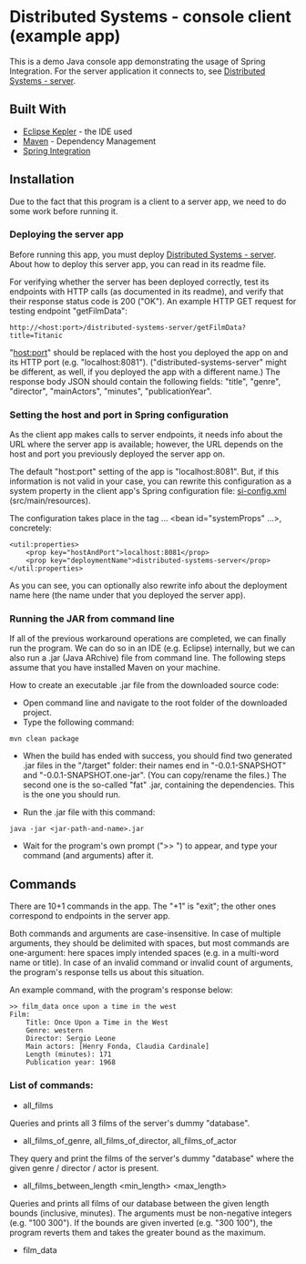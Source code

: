 # Distributed Systems - console client (example app)

This is a demo Java console app demonstrating the usage of Spring Integration.
For the server application it connects to, see [Distributed Systems - server](https://github.com/bresalio/distributed-systems-server).

## Built With

* [Eclipse Kepler](https://www.eclipse.org/) - the IDE used
* [Maven](https://maven.apache.org/) - Dependency Management
* [Spring Integration](https://projects.spring.io/spring-integration/)

## Installation

Due to the fact that this program is a client to a server app, we need to do some work before running it.

### Deploying the server app

Before running this app, you must deploy [Distributed Systems - server](https://github.com/bresalio/distributed-systems-server).
About how to deploy this server app, you can read in its readme file.

For verifying whether the server has been deployed correctly, test its endpoints with HTTP calls (as documented in its readme),
and verify that their response status code is 200 ("OK").
An example HTTP GET request for testing endpoint "getFilmData":

```
http://<host:port>/distributed-systems-server/getFilmData?title=Titanic
```

"<host:port>" should be replaced with the host you deployed the app on and its HTTP port (e.g. "localhost:8081").
("distributed-systems-server" might be different, as well, if you deployed the app with a different name.)
The response body JSON should contain the following fields: "title", "genre", "director", "mainActors", "minutes", "publicationYear".

### Setting the host and port in Spring configuration

As the client app makes calls to server endpoints, it needs info about the URL where the server app is available;
however, the URL depends on the host and port you previously deployed the server app on.

The default "host:port" setting of the app is "localhost:8081".
But, if this information is not valid in your case, you can rewrite this configuration as a system property
in the client app's Spring configuration file: [si-config.xml](https://github.com/bresalio/distributed-systems-console-client/blob/master/src/main/resources/si-config.xml) (src/main/resources).

The configuration takes place in the tag <beans> ... <bean id="systemProps" ...>, concretely:

```
<util:properties>
	<prop key="hostAndPort">localhost:8081</prop>
	<prop key="deploymentName">distributed-systems-server</prop>
</util:properties>
```

As you can see, you can optionally also rewrite info about the deployment name here (the name under that you deployed the server app).

### Running the JAR from command line

If all of the previous workaround operations are completed, we can finally run the program.
We can do so in an IDE (e.g. Eclipse) internally, but we can also run a .jar (Java ARchive) file from command line.
The following steps assume that you have installed Maven on your machine.

How to create an executable .jar file from the downloaded source code:
* Open command line and navigate to the root folder of the downloaded project.
* Type the following command:
```
mvn clean package
```
* When the build has ended with success, you should find two generated .jar files in the "/target" folder:
their names end in "-0.0.1-SNAPSHOT" and "-0.0.1-SNAPSHOT.one-jar". (You can copy/rename the files.)
The second one is the so-called "fat" .jar, containing the dependencies.
This is the one you should run.

* Run the .jar file with this command:
```
java -jar <jar-path-and-name>.jar
```

* Wait for the program's own prompt (">> ") to appear, and type your command (and arguments) after it.

## Commands

There are 10+1 commands in the app. The "+1" is "exit"; the other ones correspond to endpoints in the server app.

Both commands and arguments are case-insensitive.
In case of multiple arguments, they should be delimited with spaces, but most commands are one-argument:
here spaces imply intended spaces (e.g. in a multi-word name or title).
In case of an invalid command or invalid count of arguments, the program's response tells us about this situation.

An example command, with the program's response below:

```
>> film_data once upon a time in the west
Film:
	Title: Once Upon a Time in the West
	Genre: western
	Director: Sergio Leone
	Main actors: [Henry Fonda, Claudia Cardinale]
	Length (minutes): 171
	Publication year: 1968
```

### List of commands:

* all_films

Queries and prints all 3 films of the server's dummy "database".

* all_films_of_genre, all_films_of_director, all_films_of_actor <parameter>

They query and print the films of the server's dummy "database" where the given genre / director / actor is present.

* all_films_between_length <min_length> <max_length>

Queries and prints all films of our database between the given length bounds (inclusive, minutes).
The arguments must be non-negative integers (e.g. "100 300").
If the bounds are given inverted (e.g. "300 100"), the program reverts them and takes the greater bound as the maximum.

* film_data <title>

Queries and prints the film's description if found, "No data found" otherwise.

* add_rating <opinion> <title>

Adds a rating to the dummy "database".
It takes two arguments: an integer between 1-5 representing the opinion, and the film title.
It can print two sentences based on whether the operation was successful:
"Rating added successfully: <rating verbally>" or "Film is not existing; could not add rating!".

* ratings_of_film <title>

It queries and lists the ratings added to a film, or "No data found!" if no ratings have been added yet.

* average_rating_of_film <title>

Prints the average rating in a verbal form (e.g. "Very good!"), or "Not found!" if no ratings have been added.

* omdb_film_data <title>

Queries OMDb film data indirectly, through our server. OMDb is a huge open movie database, so many films can be found there.